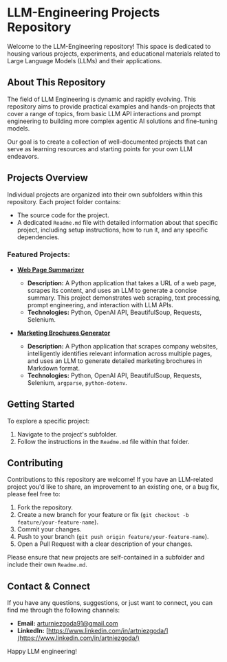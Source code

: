 # LLM-Engineering Projects Repository

Welcome to the LLM-Engineering repository! This space is dedicated to housing various projects, experiments, and educational materials related to Large Language Models (LLMs) and their applications.

## About This Repository

The field of LLM Engineering is dynamic and rapidly evolving. This repository aims to provide practical examples and hands-on projects that cover a range of topics, from basic LLM API interactions and prompt engineering to building more complex agentic AI solutions and fine-tuning models.

Our goal is to create a collection of well-documented projects that can serve as learning resources and starting points for your own LLM endeavors.

## Projects Overview

Individual projects are organized into their own subfolders within this repository. Each project folder contains:
* The source code for the project.
* A dedicated `Readme.md` file with detailed information about that specific project, including setup instructions, how to run it, and any specific dependencies.

### Featured Projects:

* **[Web Page Summarizer](./Web-page-summarizer/Readme.md)**
    * **Description:** A Python application that takes a URL of a web page, scrapes its content, and uses an LLM to generate a concise summary. This project demonstrates web scraping, text processing, prompt engineering, and interaction with LLM APIs.
    * **Technologies:** Python, OpenAI API, BeautifulSoup, Requests, Selenium.

* **[Marketing Brochures Generator](./marketing-brochures/README.md)**
    * **Description:** A Python application that scrapes company websites, intelligently identifies relevant information across multiple pages, and uses an LLM to generate detailed marketing brochures in Markdown format.
    * **Technologies:** Python, OpenAI API, BeautifulSoup, Requests, Selenium, `argparse`, `python-dotenv`.


## Getting Started

To explore a specific project:
1.  Navigate to the project's subfolder.
2.  Follow the instructions in the `Readme.md` file within that folder.

## Contributing

Contributions to this repository are welcome! If you have an LLM-related project you'd like to share, an improvement to an existing one, or a bug fix, please feel free to:
1.  Fork the repository.
2.  Create a new branch for your feature or fix (`git checkout -b feature/your-feature-name`).
3.  Commit your changes.
4.  Push to your branch (`git push origin feature/your-feature-name`).
5.  Open a Pull Request with a clear description of your changes.

Please ensure that new projects are self-contained in a subfolder and include their own `Readme.md`.

## Contact & Connect

If you have any questions, suggestions, or just want to connect, you can find me through the following channels:
* **Email:** arturniezgoda91@gmail.com
* **LinkedIn:** [https://www.linkedin.com/in/artniezgoda/](https://www.linkedin.com/in/artniezgoda/)

Happy LLM engineering!